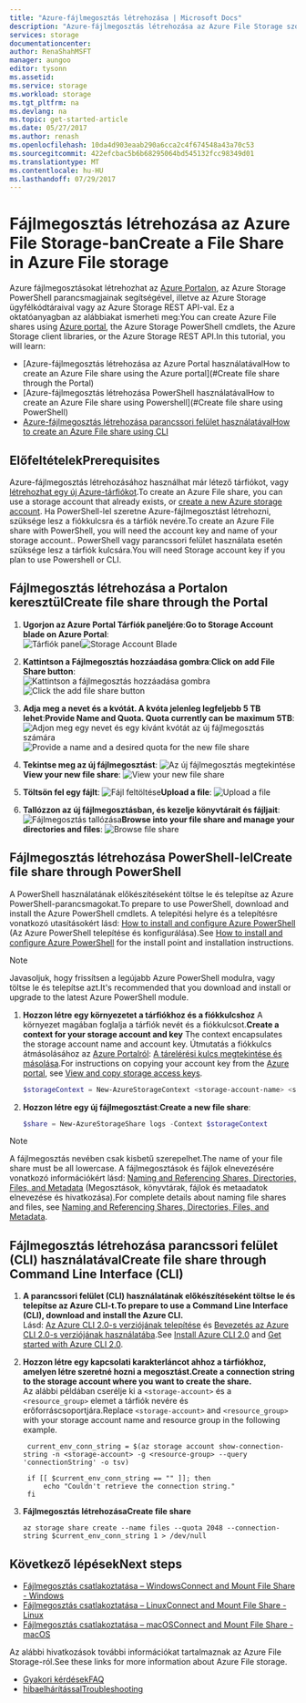 ```yaml
---
title: "Azure-fájlmegosztás létrehozása | Microsoft Docs"
description: "Azure-fájlmegosztás létrehozása az Azure File Storage szolgáltatásban az Azure Portal, PowerShell és az Azure CLI használatával."
services: storage
documentationcenter: 
author: RenaShahMSFT
manager: aungoo
editor: tysonn
ms.assetid: 
ms.service: storage
ms.workload: storage
ms.tgt_pltfrm: na
ms.devlang: na
ms.topic: get-started-article
ms.date: 05/27/2017
ms.author: renash
ms.openlocfilehash: 10da4d903eaab290a6cca2c4f674548a43a70c53
ms.sourcegitcommit: 422efcbac5b6b68295064bd545132fcc98349d01
ms.translationtype: MT
ms.contentlocale: hu-HU
ms.lasthandoff: 07/29/2017
---
```

# <a name="create-a-file-share-in-azure-file-storage"></a><span data-ttu-id="2ce47-103">Fájlmegosztás létrehozása az Azure File Storage-ban</span><span class="sxs-lookup"><span data-stu-id="2ce47-103">Create a File Share in Azure File storage</span></span>
<span data-ttu-id="2ce47-104">Azure fájlmegosztásokat létrehozhat az [Azure Portalon](https://portal.azure.com/), az Azure Storage PowerShell parancsmagjainak segítségével, illetve az Azure Storage ügyfélkódtáraival vagy az Azure Storage REST API-val. Ez a oktatóanyagban az alábbiakat ismerheti meg:</span><span class="sxs-lookup"><span data-stu-id="2ce47-104">You can create Azure File shares using [Azure portal](https://portal.azure.com/), the Azure Storage PowerShell cmdlets, the Azure Storage client libraries, or the Azure Storage REST API.In this tutorial, you will learn:</span></span>
* [<span data-ttu-id="2ce47-105">Azure-fájlmegosztás létrehozása az Azure Portal használatával</span><span class="sxs-lookup"><span data-stu-id="2ce47-105">How to create an Azure File share using the Azure portal</span></span>](#Create file share through the Portal)
* [<span data-ttu-id="2ce47-106">Azure-fájlmegosztás létrehozása PowerShell használatával</span><span class="sxs-lookup"><span data-stu-id="2ce47-106">How to create an Azure File share using Powershell</span></span>](#Create file share using PowerShell)
* [<span data-ttu-id="2ce47-107">Azure-fájlmegosztás létrehozása parancssori felület használatával</span><span class="sxs-lookup"><span data-stu-id="2ce47-107">How to create an Azure File share using CLI</span></span>](#create-file-share-using-command-line-interface-cli)

## <a name="prerequisites"></a><span data-ttu-id="2ce47-108">Előfeltételek</span><span class="sxs-lookup"><span data-stu-id="2ce47-108">Prerequisites</span></span>
<span data-ttu-id="2ce47-109">Azure-fájlmegosztás létrehozásához használhat már létező tárfiókot, vagy [létrehozhat egy új Azure-tárfiókot](storage-create-storage-account.md).</span><span class="sxs-lookup"><span data-stu-id="2ce47-109">To create an Azure File share, you can use a storage account that already exists, or [create a new Azure storage account](storage-create-storage-account.md).</span></span> <span data-ttu-id="2ce47-110">Ha PowerShell-lel szeretne Azure-fájlmegosztást létrehozni, szüksége lesz a fiókkulcsra és a tárfiók nevére.</span><span class="sxs-lookup"><span data-stu-id="2ce47-110">To create an Azure File share with PowerShell, you will need the account key and name of your storage account..</span></span> <span data-ttu-id="2ce47-111">PowerShell vagy parancssori felület használata esetén szüksége lesz a tárfiók kulcsára.</span><span class="sxs-lookup"><span data-stu-id="2ce47-111">You will need Storage account key if you plan to use Powershell or CLI.</span></span>

## <a name="create-file-share-through-the-portal"></a><span data-ttu-id="2ce47-112">Fájlmegosztás létrehozása a Portalon keresztül</span><span class="sxs-lookup"><span data-stu-id="2ce47-112">Create file share through the Portal</span></span>
1. <span data-ttu-id="2ce47-113">**Ugorjon az Azure Portal Tárfiók paneljére**:</span><span class="sxs-lookup"><span data-stu-id="2ce47-113">**Go to Storage Account blade on Azure Portal**:</span></span>    
    <span data-ttu-id="2ce47-114">![Tárfiók panel](media/storage-file-how-to-create-file-share/create-file-share-portal1.png)</span><span class="sxs-lookup"><span data-stu-id="2ce47-114">![Storage Account Blade](media/storage-file-how-to-create-file-share/create-file-share-portal1.png)</span></span>

2. <span data-ttu-id="2ce47-115">**Kattintson a Fájlmegosztás hozzáadása gombra**:</span><span class="sxs-lookup"><span data-stu-id="2ce47-115">**Click on add File Share button**:</span></span>    
    <span data-ttu-id="2ce47-116">![Kattintson a fájlmegosztás hozzáadása gombra](media/storage-file-how-to-create-file-share/create-file-share-portal2.png)</span><span class="sxs-lookup"><span data-stu-id="2ce47-116">![Click the add file share button](media/storage-file-how-to-create-file-share/create-file-share-portal2.png)</span></span>

3. <span data-ttu-id="2ce47-117">**Adja meg a nevet és a kvótát. A kvóta jelenleg legfeljebb 5 TB lehet**:</span><span class="sxs-lookup"><span data-stu-id="2ce47-117">**Provide Name and Quota. Quota currently can be maximum 5TB**:</span></span>    
    <span data-ttu-id="2ce47-118">![Adjon meg egy nevet és egy kívánt kvótát az új fájlmegosztás számára](media/storage-file-how-to-create-file-share/create-file-share-portal3.png)</span><span class="sxs-lookup"><span data-stu-id="2ce47-118">![Provide a name and a desired quota for the new file share](media/storage-file-how-to-create-file-share/create-file-share-portal3.png)</span></span>

4. <span data-ttu-id="2ce47-119">**Tekintse meg az új fájlmegosztást**: ![Az új fájlmegosztás megtekintése](media/storage-file-how-to-create-file-share/create-file-share-portal4.png)</span><span class="sxs-lookup"><span data-stu-id="2ce47-119">**View your new file share**:  ![View your new file share](media/storage-file-how-to-create-file-share/create-file-share-portal4.png)</span></span>

5. <span data-ttu-id="2ce47-120">**Töltsön fel egy fájlt**: ![Fájl feltöltése](media/storage-file-how-to-create-file-share/create-file-share-portal5.png)</span><span class="sxs-lookup"><span data-stu-id="2ce47-120">**Upload a file**:  ![Upload a file](media/storage-file-how-to-create-file-share/create-file-share-portal5.png)</span></span>

6. <span data-ttu-id="2ce47-121">**Tallózzon az új fájlmegosztásban, és kezelje könyvtárait és fájljait**: ![Fájlmegosztás tallózása](media/storage-file-how-to-create-file-share/create-file-share-portal6.png)</span><span class="sxs-lookup"><span data-stu-id="2ce47-121">**Browse into your file share and manage your directories and files**:  ![Browse file share](media/storage-file-how-to-create-file-share/create-file-share-portal6.png)</span></span>


## <a name="create-file-share-through-powershell"></a><span data-ttu-id="2ce47-122">Fájlmegosztás létrehozása PowerShell-lel</span><span class="sxs-lookup"><span data-stu-id="2ce47-122">Create file share through PowerShell</span></span>
<span data-ttu-id="2ce47-123">A PowerShell használatának előkészítéseként töltse le és telepítse az Azure PowerShell-parancsmagokat.</span><span class="sxs-lookup"><span data-stu-id="2ce47-123">To prepare to use PowerShell, download and install the Azure PowerShell cmdlets.</span></span> <span data-ttu-id="2ce47-124">A telepítési helyre és a telepítésre vonatkozó utasításokért lásd: [How to install and configure Azure PowerShell](https://azure.microsoft.com/documentation/articles/powershell-install-configure/) (Az Azure PowerShell telepítése és konfigurálása).</span><span class="sxs-lookup"><span data-stu-id="2ce47-124">See [How to install and configure Azure PowerShell](https://azure.microsoft.com/documentation/articles/powershell-install-configure/) for the install point and installation instructions.</span></span>

> [!Note]  
> <span data-ttu-id="2ce47-125">Javasoljuk, hogy frissítsen a legújabb Azure PowerShell modulra, vagy töltse le és telepítse azt.</span><span class="sxs-lookup"><span data-stu-id="2ce47-125">It's recommended that you download and install or upgrade to the latest Azure PowerShell module.</span></span>

1. <span data-ttu-id="2ce47-126">**Hozzon létre egy környezetet a tárfiókhoz és a fiókkulcshoz** A környezet magában foglalja a tárfiók nevét és a fiókkulcsot.</span><span class="sxs-lookup"><span data-stu-id="2ce47-126">**Create a context for your storage account and key** The context encapsulates the storage account name and account key.</span></span> <span data-ttu-id="2ce47-127">Útmutatás a fiókkulcs átmásolásához az [Azure Portalról](https://portal.azure.com/): [A tárelérési kulcs megtekintése és másolása](storage-create-storage-account.md#view-and-copy-storage-access-keys).</span><span class="sxs-lookup"><span data-stu-id="2ce47-127">For instructions on copying your account key from the [Azure portal](https://portal.azure.com/), see [View and copy storage access keys](storage-create-storage-account.md#view-and-copy-storage-access-keys).</span></span>

    ```powershell
    $storageContext = New-AzureStorageContext <storage-account-name> <storage-account-key>
    ```
    
2. <span data-ttu-id="2ce47-128">**Hozzon létre egy új fájlmegosztást**:</span><span class="sxs-lookup"><span data-stu-id="2ce47-128">**Create a new file share**:</span></span>    
    
    ```powershell
    $share = New-AzureStorageShare logs -Context $storageContext
    ```

> [!Note]  
> <span data-ttu-id="2ce47-129">A fájlmegosztás nevében csak kisbetű szerepelhet.</span><span class="sxs-lookup"><span data-stu-id="2ce47-129">The name of your file share must be all lowercase.</span></span> <span data-ttu-id="2ce47-130">A fájlmegosztások és fájlok elnevezésére vonatkozó információkért lásd: [Naming and Referencing Shares, Directories, Files, and Metadata](https://msdn.microsoft.com/library/azure/dn167011.aspx) (Megosztások, könyvtárak, fájlok és metaadatok elnevezése és hivatkozása).</span><span class="sxs-lookup"><span data-stu-id="2ce47-130">For complete details about naming file shares and files, see [Naming and Referencing Shares, Directories, Files, and Metadata](https://msdn.microsoft.com/library/azure/dn167011.aspx).</span></span>

## <a name="create-file-share-through-command-line-interface-cli"></a><span data-ttu-id="2ce47-131">Fájlmegosztás létrehozása parancssori felület (CLI) használatával</span><span class="sxs-lookup"><span data-stu-id="2ce47-131">Create file share through Command Line Interface (CLI)</span></span>
1. <span data-ttu-id="2ce47-132">**A parancssori felület (CLI) használatának előkészítéseként töltse le és telepítse az Azure CLI-t.**</span><span class="sxs-lookup"><span data-stu-id="2ce47-132">**To prepare to use a Command Line Interface (CLI), download and install the Azure CLI.**</span></span>  
    <span data-ttu-id="2ce47-133">Lásd: [Az Azure CLI 2.0-s verziójának telepítése](/cli/azure/install-az-cli2.md) és [Bevezetés az Azure CLI 2.0-s verziójának használatába](/cli/azure/get-started-with-azure-cli.md).</span><span class="sxs-lookup"><span data-stu-id="2ce47-133">See [Install Azure CLI 2.0](/cli/azure/install-az-cli2.md) and [Get started with Azure CLI 2.0](/cli/azure/get-started-with-azure-cli.md).</span></span>

2. <span data-ttu-id="2ce47-134">**Hozzon létre egy kapcsolati karakterláncot ahhoz a tárfiókhoz, amelyen létre szeretné hozni a megosztást.**</span><span class="sxs-lookup"><span data-stu-id="2ce47-134">**Create a connection string to the storage account where you want to create the share.**</span></span>  
    <span data-ttu-id="2ce47-135">Az alábbi példában cserélje ki a ```<storage-account>``` és a ```<resource_group>``` elemet a tárfiók nevére és erőforráscsoportjára.</span><span class="sxs-lookup"><span data-stu-id="2ce47-135">Replace ```<storage-account>``` and ```<resource_group>``` with your storage account name and resource group in the following example.</span></span>

   ```azurecli
    current_env_conn_string = $(az storage account show-connection-string -n <storage-account> -g <resource-group> --query 'connectionString' -o tsv)

    if [[ $current_env_conn_string == "" ]]; then  
        echo "Couldn't retrieve the connection string."
    fi
    ```

3. <span data-ttu-id="2ce47-136">**Fájlmegosztás létrehozása**</span><span class="sxs-lookup"><span data-stu-id="2ce47-136">**Create file share**</span></span>
    ```azurecli
    az storage share create --name files --quota 2048 --connection-string $current_env_conn_string 1 > /dev/null
    ```

## <a name="next-steps"></a><span data-ttu-id="2ce47-137">Következő lépések</span><span class="sxs-lookup"><span data-stu-id="2ce47-137">Next steps</span></span>
* [<span data-ttu-id="2ce47-138">Fájlmegosztás csatlakoztatása – Windows</span><span class="sxs-lookup"><span data-stu-id="2ce47-138">Connect and Mount File Share - Windows</span></span>](storage-file-how-to-use-files-windows.md)
* [<span data-ttu-id="2ce47-139">Fájlmegosztás csatlakoztatása – Linux</span><span class="sxs-lookup"><span data-stu-id="2ce47-139">Connect and Mount File Share - Linux</span></span>](storage-how-to-use-files-linux.md)
* [<span data-ttu-id="2ce47-140">Fájlmegosztás csatlakoztatása – macOS</span><span class="sxs-lookup"><span data-stu-id="2ce47-140">Connect and Mount File Share - macOS</span></span>](storage-file-how-to-use-files-mac.md)

<span data-ttu-id="2ce47-141">Az alábbi hivatkozások további információkat tartalmaznak az Azure File Storage-ról.</span><span class="sxs-lookup"><span data-stu-id="2ce47-141">See these links for more information about Azure File storage.</span></span>

* [<span data-ttu-id="2ce47-142">Gyakori kérdések</span><span class="sxs-lookup"><span data-stu-id="2ce47-142">FAQ</span></span>](storage-files-faq.md)
* [<span data-ttu-id="2ce47-143">hibaelhárítással</span><span class="sxs-lookup"><span data-stu-id="2ce47-143">Troubleshooting</span></span>](storage-troubleshoot-file-connection-problems.md)